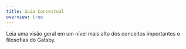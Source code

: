 ```yaml
---
title: Guia Conceitual
overview: true
---
```


Leia uma visão geral em um nível mais alto dos conceitos importantes e filosofias do Gatsby.

<GuideList slug={props.slug} />

